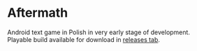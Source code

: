 # Aftermath
Android text game in Polish in very early stage of development.  
Playable build available for download in [releases tab](https://github.com/zukerr/aftermath/releases/tag/v0.1-pre-alpha).
